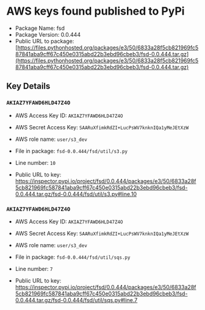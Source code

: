 # AWS keys found published to PyPi

* Package Name: fsd
* Package Version: 0.0.444
* Public URL to package: [https://files.pythonhosted.org/packages/e3/50/6833a28f5cb821969fc587841aba9cff67c450e0315abd22b3ebd96cbeb3/fsd-0.0.444.tar.gz](https://files.pythonhosted.org/packages/e3/50/6833a28f5cb821969fc587841aba9cff67c450e0315abd22b3ebd96cbeb3/fsd-0.0.444.tar.gz)

## Key Details

### `AKIAZ7YFAWD6HLD47Z4O`

* AWS Access Key ID: `AKIAZ7YFAWD6HLD47Z4O`
* AWS Secret Access Key: `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` 
* AWS role name: `user/s3_dev`
* File in package: `fsd-0.0.444/fsd/util/s3.py`
* Line number: `10`

* Public URL to key: https://inspector.pypi.io/project/fsd/0.0.444/packages/e3/50/6833a28f5cb821969fc587841aba9cff67c450e0315abd22b3ebd96cbeb3/fsd-0.0.444.tar.gz/fsd-0.0.444/fsd/util/s3.py#line.10



### `AKIAZ7YFAWD6HLD47Z4O`

* AWS Access Key ID: `AKIAZ7YFAWD6HLD47Z4O`
* AWS Secret Access Key: `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` 
* AWS role name: `user/s3_dev`
* File in package: `fsd-0.0.444/fsd/util/sqs.py`
* Line number: `7`

* Public URL to key: https://inspector.pypi.io/project/fsd/0.0.444/packages/e3/50/6833a28f5cb821969fc587841aba9cff67c450e0315abd22b3ebd96cbeb3/fsd-0.0.444.tar.gz/fsd-0.0.444/fsd/util/sqs.py#line.7



